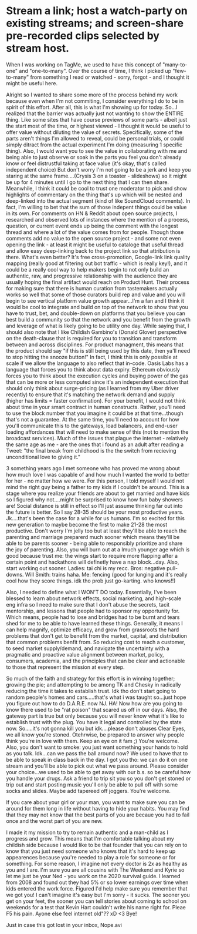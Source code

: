 # Stream a link; host a watch-party on existing streams; and screen-share pre-recorded clips selected by stream host.

When I was working on TagMe, we used to have this concept of "many-to-one" and "one-to-many". Over the course of time, I think I picked up "few-to-many"
from something I read or watched - sorry, forgot - and I thought it might be useful here.

Alright so I wanted to share some more of the process behind my work because even when I'm not commiting, I consider everything I do to be in spirit of this effort.
After all, this is what I'm showing up for today. So...I realized that the barrier was actually just not wanting to show the ENTIRE thing. Like some sites that have course previews
of some parts - albeit just the start most of the time, or highest viewed - I thought it would be useful to offer value without diluting the value of secrets. Specifically, some of the parts
aren't things I'm allowed to reveal, could be personal trials, or could simply ditract from the actual experiment I'm doing (measuring 1 specific thing). Also, I would want you to see the value in
collaborating with me and being able to just observe or soak in the parts you feel you don't already know or feel distrustful taking at face value (it's okay, that's called independent choice)
But don't worry I'm not going to be a jerk and keep you staring at the same frame....(Crysis 3 on a toaster - slideshows) so it might be up for 4 minutes until I go to the next thing that I can then share.
Meanwhile, I think it could be cool to trust one moderator to pick and show highlights of commentary on the thing that's up which will be nested and deep-linked into the actual segment (kind of like SoundCloud comments).
In fact, I'm willing to bet that the sum of those indepent things could be value in its own. For comments on HN & Reddit about open source projects, I researched and observed lots of instances where
the mention of a process, question, or current event ends up being the comment with the longest thread and where a lot of the value comes from for people. Though those comments add no value to the
open source project - and some not even opening the link - at least it might be useful to cataloge that useful thread and allow easy deep-linking back to the project link so that attribution is there.
What's even better? It's free cross-promotion, Google-link link quality mapping (really good at filtering out bot traffic - which is really key!), and it could be a really cool way to help makers begin to not only
build an authentic, raw, and progressive relationship with the audience they are usually hoping the final artifact would reach on Product Hunt. Their process for making sure that there is human curation from tastemakers
actually works so well that some of those curators build rep and value and you will begin to see vertical platform value growth appear...I'm a fan and I think it would be cool to integrate and build on top of the network to show
that you have to trust, bet, and double-down on platforms that you believe you can best build a community so that the network and you benefit from the growth and leverage of what is likely going to be utility one day.
While saying that, I should also note that I like Childish Gambino's (Donald Glover) perspective on the death-clause that is required for you to transition and transform between and across disciplines.
For product managment, this means that the product should say "if this is still being used by this date, then ya'll need to stop hitting the snooze button!" In fact, I think this is only possible at scale if we allow the language
to also reflect that in-code. Oasis Labs has a language that forces you to think about data expiry. Ethereum obviously forces you to think about the execution cycles and buying power of the gas that can be more or less computed since it's
an independent execution that should only think about surge-pricing (as I learned from my Uber driver recently) to ensure that it's matching the network demand and supply (higher has limits = faster confirmation). For your benefit, I would
not think about time in your smart contract in human constructs. Rather, you'll need to use the block number that you imagine it could be at that time...though that's not a guarantee. At the same time, you'll need to account
for how you'll communicate this to the gateways, load balancers, and end-user loading affordances that will need to make sense of this (not to mention the broadcast services).
Much of the issues that plague the internet - relatively the same age as me - are the ones that i found as an adult after reading a Tweet: "the final break from childhood is the the switch from recieving unconditional love to giving it."

3 something years ago I met someone who has proved me wrong about how much love I was capable of and how much I wanted the world to better for her - no matter how we were. For this person, I told myself I would not mind the right guy being a father to my kids if I couldn't be around. This is a stage where you realize your friends are about to get married and have kids so I figured why not....might be surprised to know how fun baby showers are! Social distance is still in effect so I'll just assume thinking far out into the future is better. So I say 28-35 should be your most productive years. Jk....that's been the case for a while for us humans. I'm so excited for this new generation to maybe become the first to make 21-28 the most productive. Don't worry I'm jelly too but at least they'll be able to reach the parenting and marriage preparerd much sooner which means they'lll be able to be parents sooner - being able to responsibly prioritize and share the joy of parenting. Also, you will burn out at a lmuch younger age which is good because trust me: the wings start to require more flapping after a certain point and hackathons will definetly have a nap block...day. Also, start working out sooner. Ladies: tai chi is my recc. Bros: negative pull-downs. Will Smith: trains haha. Me: fencing (good for lunging and it's really cool how they score things. idk tho prob just go-karting. who knows!!)

Also, I needed to define what I WON'T DO today. Essentially, I've been blessed to learn about network effects, social marketing, and high-scale eng infra so I need to make sure that I don't abuse the secrets, tacit mentorship, and lessons that people had to sponsor my opportunity for. Which means, people had to lose and bridges had to be burnt and tears shed for me to be able to have learned these things.
Generally, it means I can help magnify, optimize efficacy, and grow from grassroots the hard problems that don't get to benefit from the market, capital, and distribution that common problems benfit from.
So reducing cost to reach a customer, to seed market supply/demand, and navigate the uncertainty with a pragmatic and proactive value alignment between market, policy, consumers, academia, and the principles that can be clear and actionable to those that represent the mission at every step.

So much of the faith and strategy for this effort is in winning together; growing the pie; and attempting to be among TK and Chesky in radically reducing the time it takes to establish trust. Idk tho don't start going to random people's homes and cars.....that's what i was taught so...just hope you figure out how to do D.A.R.E. now NJ. HA! Now how are you going to know there used to be "rat poison" that scared us off in our days. Also, the gateway part is true but only because you will never know what it's like to establish trust with the plug. You have it legal and controlled by the state now. So.....it's not gonna kill you but idk....please don't abuses Clear Eyes, we all know you're stoned. Otehrwise, be prepared to answer why people think you're in love with them. Keep an eye on it fam ;) You're welcome. Also, you don't want to smoke: you just want something your hands to hold as you talk. Idk...can we pass the ball around now? We used to have that to be able to speak in class back in the day. I got you tho: we can do it on one stream and you'll be able to pick out what we pass around. Please consider your choice...we used to be able to get away with our b.s. so be careful how you handle your drugs. Ask a friend to trip sit you so you don't get stoned or trip out and start posting music you'll only be able to pull off with some socks and slides. Maybe add tapereed off joggers. You're welcome.

If you care about your girl or your man, you want to make sure you can be around for them long in life without having to hide your habits. You may find that they may not know that the best parts of you are becaue you had to fail once and the worst part of you are new.

I made it my mission to try to remain authentic and a man-child as I progress and grow. This means that I'm comfortable talking about my childish side because I would like to be that founder that you can rely on to know that you just need someone who knows that it's hard to keep up appearences because you're needed to play a role for someone or for something. For some reason, I imagine not every doctor is 2x as healthy as you and I are. I'm sure you are all cousins with The Weekend and Kyrie so let me just be your Ned - you work on the 2020 survival guide. I learned from 2008 and found out they had 5% or so lower earnings over time when kids entered the work force. Figured I'd help make sure you remember that we got you! I can't imagine it's easy but I'm sorry - it sucks. The sooner you get on your feet, the sooner you can tell stories about coming to school on weekends for a test that Kevin Hart couldn't write his name right for. Pleae F5 his pain. Ayone else feel internet old"?? xD <3 Bye!

Just in case this got lost in your inbox,
Nope.avi
